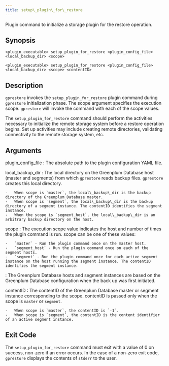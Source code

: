 ```yaml
---
title: setup\_plugin\_for\_restore 
---
```


Plugin command to initialize a storage plugin for the restore operation.

## <a id="section2"></a>Synopsis 

```
<plugin_executable> setup_plugin_for_restore <plugin_config_file> <local_backup_dir> <scope>
```

```
<plugin_executable> setup_plugin_for_restore <plugin_config_file> <local_backup_dir> <scope> <contentID>
```

## <a id="section3"></a>Description 

`gprestore` invokes the `setup_plugin_for_restore` plugin command during `gprestore` initialization phase. The scope argument specifies the execution scope. `gprestore` will invoke the command with each of the scope values.

The `setup_plugin_for_restore` command should perform the activities necessary to initialize the remote storage system before a restore operation begins. Set up activities may include creating remote directories, validating connectivity to the remote storage system, etc.

## <a id="section4"></a>Arguments 

plugin\_config\_file
:   The absolute path to the plugin configuration YAML file.

local\_backup\_dir
:   The local directory on the Greenplum Database host \(master and segments\) from which `gprestore` reads backup files. `gprestore` creates this local directory.

    -   When scope is `master`, the local\_backup\_dir is the backup directory of the Greenplum Database master.
    -   When scope is `segment`, the local\_backup\_dir is the backup directory of a segment instance. The contentID identifies the segment instance.
    -   When the scope is `segment_host`, the local\_backup\_dir is an arbitrary backup directory on the host.

scope
:   The execution scope value indicates the host and number of times the plugin command is run. scope can be one of these values:

    -   `master` - Run the plugin command once on the master host.
    -   `segment_host` - Run the plugin command once on each of the segment hosts.
    -   `segment` - Run the plugin command once for each active segment instance on the host running the segment instance. The contentID identifies the segment instance.

:   The Greenplum Database hosts and segment instances are based on the Greenplum Database configuration when the back up was first initiated.

contentID
:   The contentID of the Greenplum Database master or segment instance corresponding to the scope. contentID is passed only when the scope is `master` or `segment`.

    -   When scope is `master`, the contentID is `-1`.
    -   When scope is `segment`, the contentID is the content identifier of an active segment instance.

## <a id="section5"></a>Exit Code 

The `setup_plugin_for_restore` command must exit with a value of 0 on success, non-zero if an error occurs. In the case of a non-zero exit code, `gprestore` displays the contents of `stderr` to the user.

